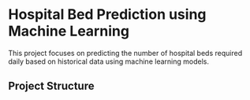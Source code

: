 # Hospital Bed Prediction using Machine Learning

This project focuses on predicting the number of hospital beds required daily based on historical data using machine learning models.

## Project Structure

